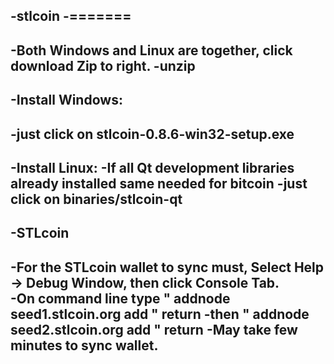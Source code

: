 -stlcoin
-=======
-
-Both Windows and Linux are together, click download Zip to right.
-unzip
-
-Install Windows:
-
-just click on stlcoin-0.8.6-win32-setup.exe
-
-Install Linux:
-If all Qt development libraries already installed same needed for bitcoin
-just click on binaries/stlcoin-qt
-
-STLcoin 
-
-For the STLcoin wallet to sync must, Select Help -> Debug Window, then click Console Tab.  
-On command line type " addnode seed1.stlcoin.org add " return
-then " addnode seed2.stlcoin.org add " return
-May take few minutes to sync wallet.
-
